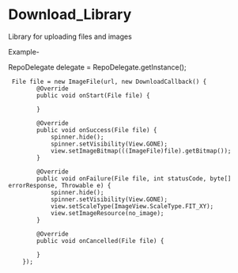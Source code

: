 # Download_Library
Library for uploading files and images

Example- 


RepoDelegate delegate = RepoDelegate.getInstance();
    
     
     File file = new ImageFile(url, new DownloadCallback() {
			@Override
			public void onStart(File file) {

			}

			@Override
			public void onSuccess(File file) {
				spinner.hide();
				spinner.setVisibility(View.GONE);
				view.setImageBitmap(((ImageFile)file).getBitmap());
			}

			@Override
			public void onFailure(File file, int statusCode, byte[] errorResponse, Throwable e) {
				spinner.hide();
				spinner.setVisibility(View.GONE);
				view.setScaleType(ImageView.ScaleType.FIT_XY);
				view.setImageResource(no_image);
			}

			@Override
			public void onCancelled(File file) {

			}
		});
